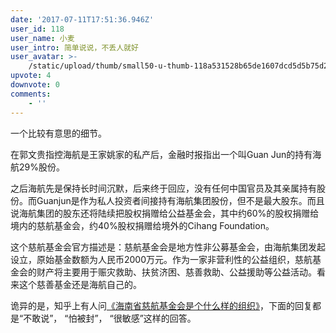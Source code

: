 ```yaml
---
date: '2017-07-11T17:51:36.946Z'
user_id: 118
user_name: 小麦
user_intro: 简单说说，不丢人就好
user_avatar: >-
    /static/upload/thumb/small50-u-thumb-118a531528b65de1607dcd5d5b75d28ebb62f4962bf.png
upvote: 4
downvote: 0
comments:
    - ''
---
```


一个比较有意思的细节。

在郭文贵指控海航是王家姚家的私产后，金融时报指出一个叫Guan Jun的持有海航29%股份。

之后海航先是保持长时间沉默，后来终于回应，没有任何中国官员及其亲属持有股份。而Guanjun是作为私人投资者间接持有海航集团股份，但不是最大股东。而且说海航集团的股东还将陆续把股权捐赠给公益基金会，其中约60%的股权捐赠给境内的慈航基金会，约40%股权捐赠给境外的Cihang Foundation。

这个慈航基金会官方描述是：慈航基金会是地方性非公募基金会，由海航集团发起设立，原始基金数额为人民币2000万元。作为一家非营利性的公益组织，慈航基金会的财产将主要用于赈灾救助、扶贫济困、慈善救助、公益援助等公益活动。看来这个慈善基金还是海航自己的。

诡异的是，知乎上有人问[《海南省慈航基金会是个什么样的组织》](https://www.zhihu.com/question/37561236)，下面的回复都是“不敢说”， “怕被封”， “很敏感”这样的回答。
